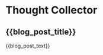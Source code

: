 <div class="container">
  <div class="row">
    <div class="col">
      <h1>Thought Collector</h1>
    </div>
  </div>
  <div class="row">
    <div class="col">
      <h2>{{blog_post_title}}</h2>
    </div>
  </div>
  <div class="row">
    <div class="col">
      <p>{{blog_post_text}}</p>
    </div>
  </div>
</div>
